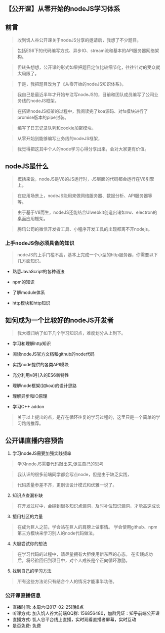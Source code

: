 ## 【公开课】从零开始的nodeJS学习体系

## 前言

> 收到饥人谷公开课关于nodeJS分享的邀请后，我想了不少题目。

> 包括ES6下的代码编写方式、异步IO、stream流和基本的API服务器网络架构。

> 但转头想想，公开课的形式如果把题目定位比较细节化，往往针对的受众就太局限了。

> 于是，我把题目改为了《从零开始的nodeJS知识体系》。

> 我自己是最近半年才开始专注写nodeJS的，目前和团队成员编写了公司业务线的nodeJS框架。

> 在搭建nodeJS框架的过程中，我阅读完了koa源码、对fs模块进行了promise版本的pipe封装。

> 编写了日志记录队列和cookie加密模块。

> 从零开始到能够编写业务线的nodeJS框架，

> 我觉得把这其中个人的node学习心得分享出来，会对大家更有价值。


## nodeJS是什么

> 概括来说，nodeJS是V8的JS运行时，JS层面的代码都会运行在V8引擎上。

> 在应用场景上，nodeJS能用来做网络服务器、数据分析、API服务器等等。

> 由于基于V8而生，nodeJS还能结合UIwebkit创造出诸如nw、electron的桌面应用框架。

> 腾讯公司的微信开发者工具、小程序开发工具的出现都离不开nodejs。

### 上手nodeJS你必须具备的知识

> nodeJS的上手门槛不高，基本上完成一个小型的http服务器，你需要以下几方面知识。

- 熟悉JavaScript的各种语法

- npm的知识

- 了解module体系

- http模块和http知识


## 如何成为一个比较好的nodeJS开发者

> 我大概归纳了如下几个学习知识点，难度划分从上到下。

- 学习和理解http知识

- 阅读nodeJS官方文档和github的node代码

- 实践node提供的各类API模块

- 充分利用v8引入的ES6新特性

- 理解node框架(如koa)的设计思路

- 理解异步和IO原理

- 学习C++ addon

> 关于以上提出的点，是存在循环往复的学习过程的，这里只是一个简单的学习路线推荐。

## 公开课直播内容预告

1. 学习nodeJS需要加强实践频率

> 学习nodeJS需要代码敲出来,促进自己的思考

> 我认识的很多前端同学都会写点node，但是由于缺乏实践，

> 代码质量参差不齐，更别谈设计模式和优雅一说了。

2. 知识点查漏补缺

> 在开发过程中，会碰到很多知识点漏洞，及时补位知识漏洞，才能高速成长

3. 擅用社区的力量

> 在成为巨人之前，学会站在巨人的肩膀上做事情。
> 学会使用github、npm第三方模块来学习别人的node代码做法。

4. 大胆尝试你的想法

> 在学习代码的过程中，请尽量拥有大胆使用新东西的心态。
> 在实践成功后，将经验回归到项目中，对个人成长是个正向循环激励。

5. 找到自己的学习方法

> 所有这些方法论只有结合个人的情况才能事半功倍。

### 公开课直播信息

- 直播时间: 本周六(2017-02-25)晚8点
- 听课方式: 加入饥人谷大前端QQ群: 156856480，加群凭证：知乎前端公开课
- 直播方式: 饥人谷平台线上直播，实时观看直播者屏幕，实时互动
- 是否免费: 免费













